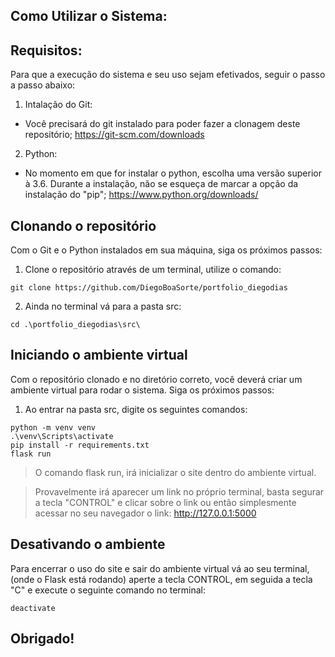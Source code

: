 ## Como Utilizar o Sistema:

## Requisitos:

Para que a execução do sistema e seu uso sejam efetivados, seguir o passo a passo abaixo:

1. Intalação do Git:
  - Você precisará do git instalado para poder fazer a clonagem deste repositório; https://git-scm.com/downloads

2. Python:
  - No momento em que for instalar o python, escolha uma versão superior à 3.6. Durante a instalação, não se esqueça de marcar a opção da instalação do "pip"; https://www.python.org/downloads/

## Clonando o repositório

Com o Git e o Python instalados em sua máquina, siga os próximos passos:

1. Clone o repositório através de um terminal, utilize o comando:

```
git clone https://github.com/DiegoBoaSorte/portfolio_diegodias
``` 

2. Ainda no terminal vá para a pasta src:
```
cd .\portfolio_diegodias\src\

```

## Iniciando o ambiente virtual

Com o repositório clonado e no diretório correto, você deverá criar um ambiente virtual para rodar o sistema. Siga os próximos passos:

1. Ao entrar na pasta src, digite os seguintes comandos:
```
python -m venv venv
.\venv\Scripts\activate
pip install -r requirements.txt
flask run
```

> O comando flask run, irá inicializar o site dentro do ambiente virtual.

> Provavelmente irá aparecer um link no próprio terminal, basta segurar a tecla "CONTROL" e clicar sobre o link ou então simplesmente acessar no seu navegador o link: http://127.0.0.1:5000

## Desativando o ambiente

Para encerrar o uso do site e sair do ambiente virtual vá ao seu terminal, (onde o Flask está rodando) aperte a tecla CONTROL, em seguida a tecla "C" e execute o seguinte comando no terminal:
```
deactivate
```

## Obrigado!


